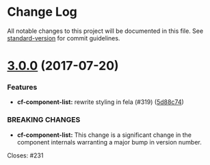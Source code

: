 # Change Log

All notable changes to this project will be documented in this file.
See [standard-version](https://github.com/conventional-changelog/standard-version) for commit guidelines.

<a name="3.0.0"></a>
# [3.0.0](https://github.com/koddsson/cf-ui/compare/cf-component-list@1.0.5...cf-component-list@3.0.0) (2017-07-20)


### Features

* **cf-component-list:** rewrite styling in fela (#319) ([5d88c74](https://github.com/koddsson/cf-ui/commit/5d88c74))


### BREAKING CHANGES

* **cf-component-list:** This change is a significant change in the component
internals warranting a major bump in version number.

Closes: #231
